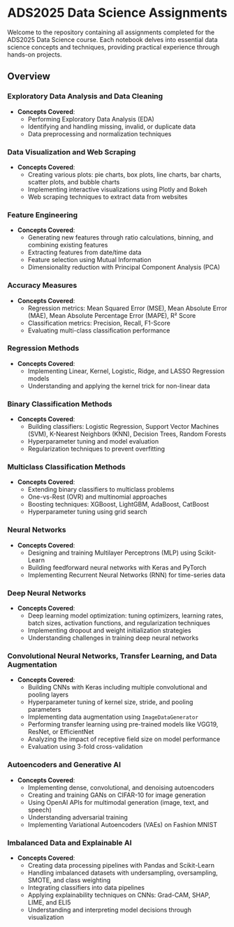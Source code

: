 # ADS2025 Data Science Assignments

Welcome to the repository containing all assignments completed for the ADS2025 Data Science course. Each notebook delves into essential data science concepts and techniques, providing practical experience through hands-on projects.

## Overview

### Exploratory Data Analysis and Data Cleaning
- **Concepts Covered**:
  - Performing Exploratory Data Analysis (EDA)
  - Identifying and handling missing, invalid, or duplicate data
  - Data preprocessing and normalization techniques

### Data Visualization and Web Scraping
- **Concepts Covered**:
  - Creating various plots: pie charts, box plots, line charts, bar charts, scatter plots, and bubble charts
  - Implementing interactive visualizations using Plotly and Bokeh
  - Web scraping techniques to extract data from websites

### Feature Engineering
- **Concepts Covered**:
  - Generating new features through ratio calculations, binning, and combining existing features
  - Extracting features from date/time data
  - Feature selection using Mutual Information
  - Dimensionality reduction with Principal Component Analysis (PCA)

### Accuracy Measures
- **Concepts Covered**:
  - Regression metrics: Mean Squared Error (MSE), Mean Absolute Error (MAE), Mean Absolute Percentage Error (MAPE), R² Score
  - Classification metrics: Precision, Recall, F1-Score
  - Evaluating multi-class classification performance

### Regression Methods
- **Concepts Covered**:
  - Implementing Linear, Kernel, Logistic, Ridge, and LASSO Regression models
  - Understanding and applying the kernel trick for non-linear data

### Binary Classification Methods
- **Concepts Covered**:
  - Building classifiers: Logistic Regression, Support Vector Machines (SVM), K-Nearest Neighbors (KNN), Decision Trees, Random Forests
  - Hyperparameter tuning and model evaluation
  - Regularization techniques to prevent overfitting

### Multiclass Classification Methods
- **Concepts Covered**:
  - Extending binary classifiers to multiclass problems
  - One-vs-Rest (OVR) and multinomial approaches
  - Boosting techniques: XGBoost, LightGBM, AdaBoost, CatBoost
  - Hyperparameter tuning using grid search

### Neural Networks
- **Concepts Covered**:
  - Designing and training Multilayer Perceptrons (MLP) using Scikit-Learn
  - Building feedforward neural networks with Keras and PyTorch
  - Implementing Recurrent Neural Networks (RNN) for time-series data

### Deep Neural Networks
- **Concepts Covered**:
  - Deep learning model optimization: tuning optimizers, learning rates, batch sizes, activation functions, and regularization techniques
  - Implementing dropout and weight initialization strategies
  - Understanding challenges in training deep neural networks

### Convolutional Neural Networks, Transfer Learning, and Data Augmentation
- **Concepts Covered**:
  - Building CNNs with Keras including multiple convolutional and pooling layers
  - Hyperparameter tuning of kernel size, stride, and pooling parameters
  - Implementing data augmentation using `ImageDataGenerator`
  - Performing transfer learning using pre-trained models like VGG19, ResNet, or EfficientNet
  - Analyzing the impact of receptive field size on model performance
  - Evaluation using 3-fold cross-validation

### Autoencoders and Generative AI
- **Concepts Covered**:
  - Implementing dense, convolutional, and denoising autoencoders
  - Creating and training GANs on CIFAR-10 for image generation
  - Using OpenAI APIs for multimodal generation (image, text, and speech)
  - Understanding adversarial training
  - Implementing Variational Autoencoders (VAEs) on Fashion MNIST

### Imbalanced Data and Explainable AI
- **Concepts Covered**:
  - Creating data processing pipelines with Pandas and Scikit-Learn
  - Handling imbalanced datasets with undersampling, oversampling, SMOTE, and class weighting
  - Integrating classifiers into data pipelines
  - Applying explainability techniques on CNNs: Grad-CAM, SHAP, LIME, and ELI5
  - Understanding and interpreting model decisions through visualization
